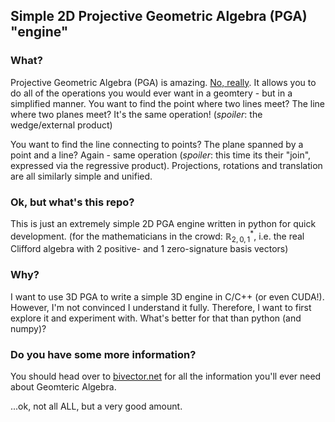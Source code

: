 ## Simple 2D Projective Geometric Algebra (PGA) "engine"

### What?
Projective Geometric Algebra (PGA) is amazing. [No, really](https://www.youtube.com/watch?v=0i3ocLhbxJ4). It allows you to do all of the operations you would ever want in a geomtery - but in a simplified manner. You want to find the point where two lines meet? The line where two planes meet? It's the same operation! (*spoiler*: the wedge/external product)

You want to find the line connecting to points? The plane spanned by a point and a line? Again - same operation (*spoiler*: this time its their "join", expressed via the regressive product). Projections, rotations and translation are all similarly simple and unified.

### Ok, but what's this repo?

This is just an extremely simple 2D PGA engine written in python for quick development. (for the mathematicians in the crowd: $\mathbb{R}^{*}_{2,0,1}$, i.e. the real Clifford algebra with 2 positive- and 1 zero-signature basis vectors)

### Why?
I want to use 3D PGA to write a simple 3D engine in C/C++ (or even CUDA!). However, I'm not convinced I understand it fully. Therefore, I want to first explore it and experiment with. What's better for that than python (and numpy)?

### Do you have some more information?
You should head over to [bivector.net](https://bivector.net/) for all the information you'll ever need about Geomteric Algebra.

...ok, not all ALL, but a very good amount.
